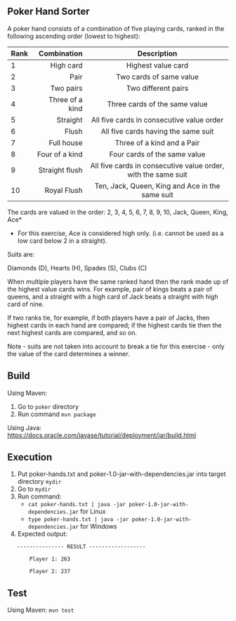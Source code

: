 ## Poker Hand Sorter
A poker hand consists of a combination of five playing cards, ranked in the following ascending order (lowest to highest):

| Rank | Combination     | Description                                                   |
|:-----|----------------:|:-------------------------------------------------------------:|
| 1    | High card       | Highest value card                                            |
| 2    | Pair            | Two cards of same value                                       |
| 3    | Two pairs       | Two different pairs                                           |
| 4    | Three of a kind | Three cards of the same value                                 |
| 5    | Straight        | All five cards in consecutive value order                     |
| 6    | Flush           | All five cards having the same suit                           |
| 7    | Full house      | Three of a kind and a Pair                                    |
| 8    | Four of a kind  | Four cards of the same value                                  |
| 9    | Straight flush  | All five cards in consecutive value order, with the same suit |
| 10   | Royal Flush     |  Ten, Jack, Queen, King and Ace in the same suit              |

The cards are valued in the order:
2, 3, 4, 5, 6, 7, 8, 9, 10, Jack, Queen, King, Ace*

* For this exercise, Ace is considered high only. (i.e. cannot be used as a low card below 2 in a straight).

Suits are:

Diamonds (D), Hearts (H), Spades (S), Clubs (C)

When multiple players have the same ranked hand then the rank made up of the highest value cards wins. For example, pair of kings beats a
pair of queens, and a straight with a high card of Jack beats a straight with high card of nine.

If two ranks tie, for example, if both players have a pair of Jacks, then highest cards in each hand are compared; if the highest cards tie then the
next highest cards are compared, and so on.

Note - suits are not taken into account to break a tie for this exercise - only the value of the card determines a winner.

## Build

Using Maven:

1. Go to `poker` directory
2. Run command `mvn package`

Using Java: https://docs.oracle.com/javase/tutorial/deployment/jar/build.html

## Execution

 1. Put  poker-hands.txt and poker-1.0-jar-with-dependencies.jar into target directory `mydir`
 2. Go to `mydir`
 3. Run command:
    * `cat poker-hands.txt | java -jar poker-1.0-jar-with-dependencies.jar` for Linux
    * `type poker-hands.txt | java -jar poker-1.0-jar-with-dependencies.jar` for Windows
 4. Expected output:

 ```
    --------------- RESULT ------------------

        Player 1: 263

        Player 2: 237
```

## Test
Using Maven: `mvn test`